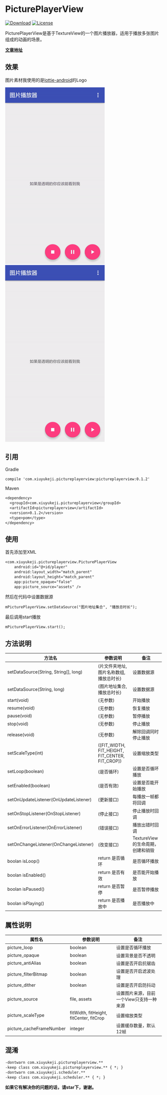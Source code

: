 # PicturePlayerView

[![Download](https://img.shields.io/badge/Download-0.1.2-blue.svg)](https://bintray.com/a483210/maven/pictureplayerview/_latestVersion)
[![License](https://img.shields.io/badge/license-Apache%202-green.svg)](https://www.apache.org/licenses/LICENSE-2.0)

PicturePlayerView是基于TextureView的一个图片播放器，适用于播放多张图片组成的动画的场景。

**[文章地址](http://www.jianshu.com/p/53f9bd1fa1a6)**

## 效果

图片素材我使用的是[lottie-android](https://github.com/airbnb/lottie-android)的Logo

![不透明底](gifts/lottielogo_gif.gif)
![透明底](gifts/lottielogo_transparent_gif.gif)

## 引用

Gradle

    compile 'com.xiuyukeji.pictureplayerview:pictureplayerview:0.1.2'
    
Maven

    <dependency>
      <groupId>com.xiuyukeji.pictureplayerview</groupId>
      <artifactId>pictureplayerview</artifactId>
      <version>0.1.2</version>
      <type>pom</type>
    </dependency>

## 使用

首先添加至XML

    <com.xiuyukeji.pictureplayerview.PicturePlayerView
        android:id="@+id/player"
        android:layout_width="match_parent"
        android:layout_height="match_parent"
        app:picture_opaque="false"
        app:picture_source="assets" />

然后在代码中设置数据源

    mPicturePlayerView.setDataSource("图片地址集合", "播放总时长");

最后调用start播放

    mPicturePlayerView.start();

## 方法说明

| 方法名 | 参数说明 | 备注
| --- | --- | ---
| setDataSource(String, String[], long) | (片文件夹地址, 图片名称数组, 播放总时长) | 设置数据源
| setDataSource(String, long) | (图片地址集合, 播放总时长) | 设置数据源
| start(void) | (无参数) | 开始播放
| resume(void) | (无参数) | 恢复播放
| pause(void) | (无参数) | 暂停播放
| stop(void) | (无参数) | 停止播放
| release(void) | (无参数) | 解除回调同时停止播放
| setScaleType(int) | ([FIT_WIDTH, FIT_HEIGHT, FIT_CENTER, FIT_CROP]) | 设置缩放类型
| setLoop(boolean) | (是否循环) | 设置是否循环播放
| setEnabled(boolean) | (是否有效) | 设置是否能开始播放
| setOnUpdateListener(OnUpdateListener) | (更新接口) | 每播放一帧都将回调
| setOnStopListener(OnStopListener) | (停止接口) | 停止播放时回调
| setOnErrorListener(OnErrorListener) | (错误接口) | 播放出错时回调
| setOnChangeListener(OnChangeListener) | (改变接口) | TextureView的生命周期，创建和销毁
| boolan isLoop() | return 是否循环 | 是否循环播放
| boolan isEnabled() | return 是否有效 | 是否能开始播放
| boolan isPaused() | return 是否暂停 | 是否暂停播放
| boolan isPlaying() | return 是否播放中 | 是否播放中

## 属性说明

| 属性名 | 参数说明 | 备注
| --- | --- | ---
| picture_loop | boolean | 设置是否循环播放
| picture_opaque | boolean | 设置背景是否不透明
| picture_antiAlias | boolean | 设置是否开启抗锯齿
| picture_filterBitmap | boolean | 设置是否开启滤波处理
| picture_dither | boolean | 设置是否开启防抖动
| picture_source | file, assets | 设置图片来源，目前一个View只支持一种来源
| picture_scaleType | fitWidth, fitHeight, fitCenter, fitCrop | 设置缩放类型
| picture_cacheFrameNumber | integer | 设置缓存数量，默认12帧

## 混淆

    -dontwarn com.xiuyukeji.pictureplayerview.**
    -keep class com.xiuyukeji.pictureplayerview.** { *; }
    -dontwarn com.xiuyukeji.scheduler.**
    -keep class com.xiuyukeji.scheduler.** { *; }

**如果它有解决你的问题的话，请star下，谢谢。**
